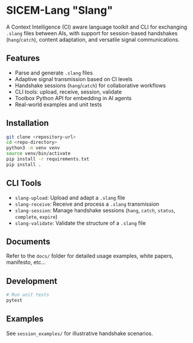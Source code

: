 # SICEM-Lang "Slang"

A Context Intelligence (CI) aware language toolkit and CLI for exchanging `.slang` files between AIs, with support for session-based handshakes (`hang`/`catch`), content adaptation, and versatile signal communications.

## Features
- Parse and generate `.slang` files
- Adaptive signal transmission based on CI levels
- Handshake sessions (`hang`/`catch`) for collaborative workflows
- CLI tools: upload, receive, session, validate
- Toolbox Python API for embedding in AI agents
- Real-world examples and unit tests

## Installation
```bash
git clone <repository-url>
cd <repo-directory>
python3 -m venv venv
source venv/bin/activate
pip install -r requirements.txt
pip install .
```

## CLI Tools
- `slang-upload`: Upload and adapt a `.slang` file
- `slang-receive`: Receive and process a `.slang` transmission
- `slang-session`: Manage handshake sessions (`hang`, `catch`, `status`, `complete`, `expire`)
- `slang-validate`: Validate the structure of a `.slang` file

## Documents
Refer to the `docs/` folder for detailed usage examples, white papers, manifesto, etc...

## Development
```bash
# Run unit tests
pytest
```

## Examples
See `session_examples/` for illustrative handshake scenarios.